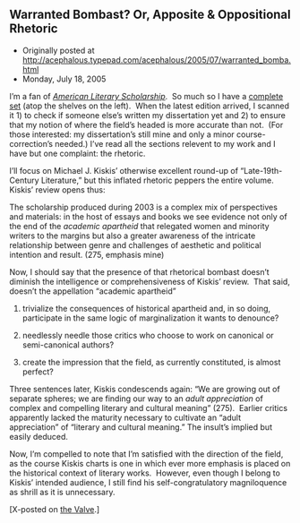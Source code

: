 ## Warranted Bombast? Or, Apposite & Oppositional Rhetoric

 * Originally posted at http://acephalous.typepad.com/acephalous/2005/07/warranted_bomba.html
 * Monday, July 18, 2005



I’m a fan of [_American Literary Scholarship_](http://www.dukeupress.edu/als).  So much so I have a [complete set](http://acephalous.typepad.com/photos/home/home\_1.jpg)
(atop the shelves on the left).  When the latest edition arrived,
I scanned it 1) to check if someone else’s written my
dissertation yet and 2) to ensure that my notion of where the
field’s headed is more accurate than not.  (For those
interested: my dissertation’s still mine and only a minor
course-correction’s needed.) I’ve read all the sections
relevent to my work and I have but one complaint: the rhetoric.  

I’ll focus on Michael J. Kiskis’ otherwise excellent
round-up of “Late-19th-Century Literature,” but this
inflated rhetoric peppers the entire volume.  Kiskis’ review
opens thus:

The scholarship produced during 2003 is a complex mix of
perspectives and materials: in the host of essays and books we see
evidence not only of the end of the _academic apartheid_ that
relegated women and minority writers to the margins but also a greater
awareness of the intricate relationship between genre and challenges of
aesthetic and political intention and result. (275, emphasis mine)

Now, I should say that the presence of that rhetorical bombast
doesn’t diminish the intelligence or comprehensiveness of
Kiskis’ review.  That said, doesn’t the appellation
“academic apartheid” 

1) trivialize the consequences of historical apartheid
and, in so doing, participate in the same logic of marginalization it
wants to denounce? 

2) needlessly needle those critics who choose to work on canonical or semi-canonical authors?

3) create the impression that the field, as currently constituted, is almost perfect?

Three sentences later, Kiskis condescends again: “We are growing out of separate spheres; we are finding our way to an _adult appreciation_
of complex and compelling literary and cultural meaning”
(275).  Earlier critics apparently lacked the maturity necessary
to cultivate an “adult appreciation” of “literary and
cultural meaning.” The insult’s implied but easily
deduced.  

Now, I’m compelled to note that I’m satisfied with the
direction of the field, as the course Kiskis charts is one in which
ever more emphasis is placed on the historical context of literary
works.  However, even though I belong to Kiskis’ intended
audience, I still find his self-congratulatory magniloquence as shrill
as it is unnecessary. 

[X-posted on [the Valve](http://www.thevalve.org/go/valve/article/warranted\_bombast\_or\_apposite\_oppositional\_rhetoric/).]

		
